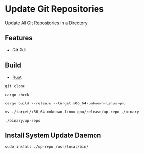 [Rust Language]: https://rust-lang.org

# Update Git Repositories

Update All Git Repositories in a Directory

## Features

- Git Pull

## Build

- [Rust][Rust Language]

```shell
git clone

cargo check

cargo build --release --target x86_64-unknown-linux-gnu

mv ./target/x86_64-unknown-linux-gnu/release/up-repo ./binary

./binary/up-repo
```

## Install System Update Daemon

```shell
sudo install ./up-repo /usr/local/bin/
```

